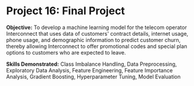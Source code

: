 # Project 16: Final Project
 
**Objective:** To develop a machine learning model for the telecom operator Interconnect that uses data of customers' contract details, internet usage, phone usage, and demographic information to predict customer churn, thereby allowing Interconnect to offer promotional codes and special plan options to customers who are expected to leave.

**Skills Demonstrated:** Class Imbalance Handling, Data Preprocessing, Exploratory Data Analysis, Feature Engineering, Feature Importance Analysis, Gradient Boosting, Hyperparameter Tuning, Model Evaluation
